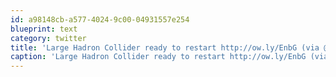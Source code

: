```yaml
---
id: a98148cb-a577-4024-9c00-04931557e254
blueprint: text
category: twitter
title: 'Large Hadron Collider ready to restart http://ow.ly/EnbG (via @big_picture)'
caption: 'Large Hadron Collider ready to restart http://ow.ly/EnbG (via <span class="username username_linked">@<a href="https://twitter.com/big_picture" title="The Big Picture">big_picture</a></span>)'
---
```

